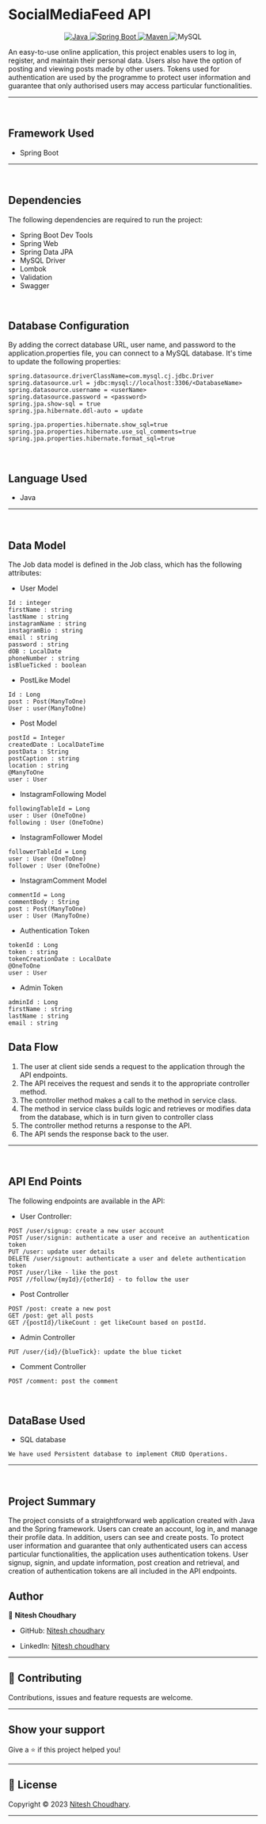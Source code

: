 # SocialMediaFeed API

<p align="center">
<a href="Java url">
    <img alt="Java" src="https://img.shields.io/badge/Java->=8-darkblue.svg" />
</a>
  <a href="Spring Boot url" >
    <img alt="Spring Boot" src="https://img.shields.io/badge/Spring Boot-3.0.6-brightgreen.svg" />
</a>
<a href="Maven url" >
    <img alt="Maven" src="https://img.shields.io/badge/maven-3.0.5-brightgreen.svg" />
</a>
  
<a >
    <img alt="MySQL" src="https://img.shields.io/badge/MySQL-blue.svg">
</a>
</p>
   
An easy-to-use online application, this project enables users to log in, register, and maintain their personal data. Users also have the option of posting and viewing posts made by other users. Tokens used for authentication are used by the programme to protect user information and guarantee that only authorised users may access particular functionalities.

---
<br>

## Framework Used
* Spring Boot

---
<br>

## Dependencies
The following dependencies are required to run the project:

* Spring Boot Dev Tools
* Spring Web
* Spring Data JPA
* MySQL Driver
* Lombok
* Validation
* Swagger

<br>

## Database Configuration
By adding the correct database URL, user name, and password to the application.properties file, you can connect to a MySQL database. It's time to update the following properties:
```
spring.datasource.driverClassName=com.mysql.cj.jdbc.Driver
spring.datasource.url = jdbc:mysql://localhost:3306/<DatabaseName>
spring.datasource.username = <userName>
spring.datasource.password = <password>
spring.jpa.show-sql = true
spring.jpa.hibernate.ddl-auto = update

spring.jpa.properties.hibernate.show_sql=true
spring.jpa.properties.hibernate.use_sql_comments=true
spring.jpa.properties.hibernate.format_sql=true

```
<br>

## Language Used
* Java

---
<br>

## Data Model

The Job data model is defined in the Job class, which has the following attributes:
<br>

* User Model
```
Id : integer
firstName : string
lastName : string
instagramName : string
instagramBio : string
email : string
password : string
dOB : LocalDate
phoneNumber : string
isBlueTicked : boolean
```

* PostLike Model
```
Id : Long
post : Post(ManyToOne)
User : user(ManyToOne)
```

* Post Model
```
postId = Integer
createdDate : LocalDateTime
postData : String
postCaption : string
location : string
@ManyToOne
user : User
```

* InstagramFollowing Model
```
followingTableId = Long
user : User (OneToOne)
following : User (OneToOne)
```

* InstagramFollower Model
```
followerTableId = Long
user : User (OneToOne)
follower : User (OneToOne)
```

* InstagramComment Model
```
commentId = Long
commentBody : String
post : Post(ManyToOne)
user : User (ManyToOne)
```

* Authentication Token 
```
tokenId : Long
token : string
tokenCreationDate : LocalDate
@OneToOne 
user : User
```

* Admin Token 
```
adminId : Long
firstName : string
lastName : string
email : string

```
## Data Flow

1. The user at client side sends a request to the application through the API endpoints.
2. The API receives the request and sends it to the appropriate controller method.
3. The controller method makes a call to the method in service class.
4. The method in service class builds logic and retrieves or modifies data from the database, which is in turn given to controller class
5. The controller method returns a response to the API.
6. The API sends the response back to the user.

---

<br>


## API End Points 

The following endpoints are available in the API:

* User Controller:
```
POST /user/signup: create a new user account
POST /user/signin: authenticate a user and receive an authentication token
PUT /user: update user details
DELETE /user/signout: authenticate a user and delete authentication token
POST /user/like - like the post
POST //follow/{myId}/{otherId} - to follow the user
```

* Post Controller
```
POST /post: create a new post
GET /post: get all posts
GET /{postId}/likeCount : get likeCount based on postId.
```

* Admin Controller
```
PUT /user/{id}/{blueTick}: update the blue ticket
```

* Comment Controller
```
POST /comment: post the comment
```

<br>

## DataBase Used
* SQL database
```
We have used Persistent database to implement CRUD Operations.
```
---
<br>

## Project Summary

The project consists of a straightforward web application created with Java and the Spring framework. Users can create an account, log in, and manage their profile data. In addition, users can see and create posts. To protect user information and guarantee that only authenticated users can access particular functionalities, the application uses authentication tokens. User signup, signin, and update information, post creation and retrieval, and creation of authentication tokens are all included in the API endpoints. 


## Author

👤 **Nitesh Choudhary**

* GitHub: [Nitesh choudhary](https://github.com/nitesh1710)

* LinkedIn: [Nitesh choudhary](https://www.linkedin.com/in/niteshchoudhary17/)
    
---

## 🤝 Contributing

Contributions, issues and feature requests are welcome.
    
---
    
## Show your support

Give a ⭐️ if this project helped you!
    
---
    
## 📝 License

Copyright © 2023 [Nitesh Choudhary](https://github.com/nitesh1710).<br />
    
---

